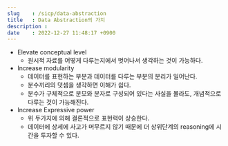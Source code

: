 ```yaml
---
slug    : /sicp/data-abstraction
title   : Data Abstraction의 가치
description : 
date    : 2022-12-27 11:48:17 +0900
---
```


- Elevate conceptual level
  - 원시적 자료를 어떻게 다루는지에서 벗어나서 생각하는 것이 가능하다.
- Increase modularity
  - 데이터를 표현하는 부분과 데이터를 다루는 부분의 분리가 일어난다. 
  - 분수끼리의 덧셈을 생각하면 이해가 쉽다.
  - 분수가 구체적으로 분모와 분자로 구성되어 있다는 사실을 몰라도, 
    개념적으로 다루는 것이 가능해진다. 
- Increase Expressive power
  - 위 두가지에 의해 결론적으로 표현력이 상승한다. 
  - 데이터에 상세에 사고가 머무르지 않기 때문에 더 상위단계의 reasoning에 시간을 투자할 수 있다.
